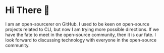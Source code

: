 # Hi There 👋

I am an open-sourcerer on GitHub. I used to be keen on open-source projects related to CLI, but now I am trying more possible directions. If we have the fate to meet in the open-source community, then it is our fate. I look forward to discussing technology with everyone in the open-source community.
